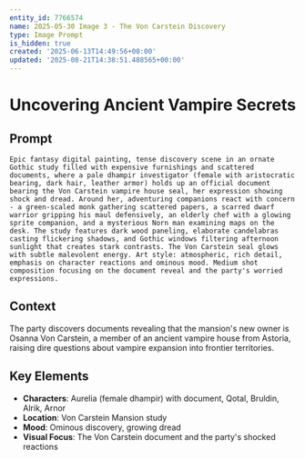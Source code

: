 ```yaml
---
entity_id: 7766574
name: 2025-05-30 Image 3 - The Von Carstein Discovery
type: Image Prompt
is_hidden: true
created: '2025-06-13T14:49:56+00:00'
updated: '2025-08-21T14:38:51.488565+00:00'
---
```


# Uncovering Ancient Vampire Secrets

## Prompt

```
Epic fantasy digital painting, tense discovery scene in an ornate Gothic study filled with expensive furnishings and scattered documents, where a pale dhampir investigator (female with aristocratic bearing, dark hair, leather armor) holds up an official document bearing the Von Carstein vampire house seal, her expression showing shock and dread. Around her, adventuring companions react with concern - a green-scaled monk gathering scattered papers, a scarred dwarf warrior gripping his maul defensively, an elderly chef with a glowing sprite companion, and a mysterious Norn man examining maps on the desk. The study features dark wood paneling, elaborate candelabras casting flickering shadows, and Gothic windows filtering afternoon sunlight that creates stark contrasts. The Von Carstein seal glows with subtle malevolent energy. Art style: atmospheric, rich detail, emphasis on character reactions and ominous mood. Medium shot composition focusing on the document reveal and the party's worried expressions.

```

## Context

The party discovers documents revealing that the mansion's new owner is Osanna Von Carstein, a member of an ancient vampire house from Astoria, raising dire questions about vampire expansion into frontier territories.

## Key Elements

- **Characters**: Aurelia (female dhampir) with document, Qotal, Bruldin, Alrik, Arnor
- **Location**: Von Carstein Mansion study
- **Mood**: Ominous discovery, growing dread
- **Visual Focus**: The Von Carstein document and the party's shocked reactions